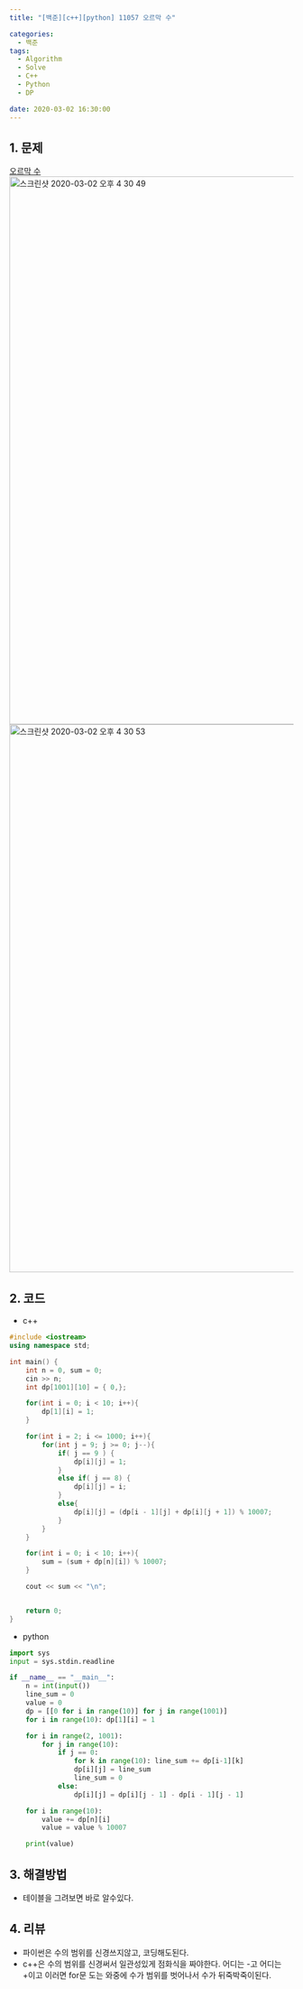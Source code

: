 ```yaml
---
title: "[백준][c++][python] 11057 오르막 수"

categories:
  - 백준
tags:
  - Algorithm
  - Solve
  - C++
  - Python
  - DP

date: 2020-03-02 16:30:00
---
```


## 1. 문제
[오르막 수](https://www.acmicpc.net/problem/11057)  
<img width="971" alt="스크린샷 2020-03-02 오후 4 30 49" src="https://user-images.githubusercontent.com/20227720/75654517-40836900-5ca3-11ea-85c8-fa97428f8b82.png">  
<img width="971" alt="스크린샷 2020-03-02 오후 4 30 53" src="https://user-images.githubusercontent.com/20227720/75654510-3e210f00-5ca3-11ea-9013-a8a1af974acc.png">


## 2. 코드

- c++

```c++
#include <iostream>
using namespace std;

int main() {
    int n = 0, sum = 0;
    cin >> n;
    int dp[1001][10] = { 0,};

    for(int i = 0; i < 10; i++){
        dp[1][i] = 1;
    }

    for(int i = 2; i <= 1000; i++){
        for(int j = 9; j >= 0; j--){
            if( j == 9 ) {
                dp[i][j] = 1;
            }
            else if( j == 8) {
                dp[i][j] = i;
            }
            else{
                dp[i][j] = (dp[i - 1][j] + dp[i][j + 1]) % 10007;
            }
        } 
    }

    for(int i = 0; i < 10; i++){
        sum = (sum + dp[n][i]) % 10007;
    }

    cout << sum << "\n";


    return 0;
}
```

- python

```python
import sys
input = sys.stdin.readline

if __name__ == "__main__":
    n = int(input())
    line_sum = 0
    value = 0
    dp = [[0 for i in range(10)] for j in range(1001)]
    for i in range(10): dp[1][i] = 1

    for i in range(2, 1001):
        for j in range(10):
            if j == 0:
                for k in range(10): line_sum += dp[i-1][k]
                dp[i][j] = line_sum
                line_sum = 0
            else:
                dp[i][j] = dp[i][j - 1] - dp[i - 1][j - 1]

    for i in range(10):
        value += dp[n][i]
        value = value % 10007

    print(value)
```

## 3. 해결방법

- 테이블을 그려보면 바로 알수있다.

## 4. 리뷰

- 파이썬은 수의 범위를 신경쓰지않고, 코딩해도된다.
- c++은 수의 범위를 신경써서 일관성있게 점화식을 짜야한다. 어디는 -고 어디는 +이고 이러면 for문 도는 와중에 수가 범위를 벗어나서 수가 뒤죽박죽이된다.